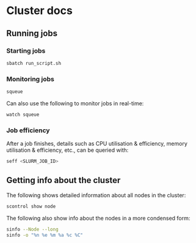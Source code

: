 # Cluster docs

## Running jobs

### Starting jobs

```bash
sbatch run_script.sh
```

### Monitoring jobs

```bash
squeue
```

Can also use the following to monitor jobs in real-time:

```bash
watch squeue
```

### Job efficiency

After a job finishes, details such as CPU utilisation & efficiency, memory utilisation & efficiency, etc., can be queried with:

```bash
seff <SLURM_JOB_ID>
```

## Getting info about the cluster

The following shows detailed information about all nodes in the cluster:

```bash
scontrol show node
```

The following also show info about the nodes in a more condensed form:

```bash
sinfo --Node --long
sinfo -o "%n %e %m %a %c %C"
```
